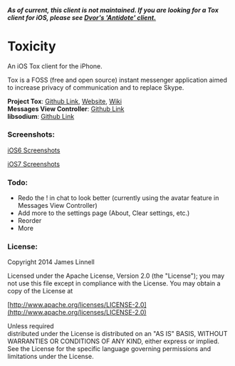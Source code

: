##### As of current, this client is not maintained. If you are looking for a Tox client for iOS, please see [Dvor's 'Antidote' client.](https://github.com/dvor/Antidote)

Toxicity
========

An iOS Tox client for the iPhone.   

Tox is a FOSS (free and open source) instant messenger application aimed to increase privacy of communication and to replace Skype.   

**Project Tox**: [Github Link](https://github.com/irungentoo/ProjectTox-Core), [Website](http://tox.im), [Wiki](http://wiki.tox.im)   
**Messages View Controller**: [Github Link](https://github.com/jessesquires/MessagesTableViewController/)   
**libsodium**: [Github Link](https://github.com/jedisct1/libsodium)   

### Screenshots:

[iOS6 Screenshots](http://imgur.com/a/HWe7X)

[iOS7 Screenshots](http://imgur.com/a/L49iZ)

### Todo:

+ Redo the ! in chat to look better (currently using the avatar feature in Messages View Controller)
+ Add more to the settings page (About, Clear settings, etc.)
+ Reorder
+ More

### License:

   Copyright 2014 James Linnell

   Licensed under the Apache License, Version 2.0 (the "License");
   you may not use this file except in compliance with the License.
   You may obtain a copy of the License at

   [http://www.apache.org/licenses/LICENSE-2.0](http://www.apache.org/licenses/LICENSE-2.0)

   Unless required      
   distributed under the License is distributed on an "AS IS" BASIS,
   WITHOUT WARRANTIES OR CONDITIONS OF ANY KIND, either express or implied.
   See the License for the specific language governing permissions and
   limitations under the License.
